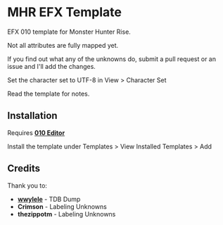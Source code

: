 # MHR EFX Template
EFX 010 template for Monster Hunter Rise.

Not all attributes are fully mapped yet. 

If you find out what any of the unknowns do, submit a pull request or an issue and I'll add the changes.

Set the character set to UTF-8 in View > Character Set

Read the template for notes. 

## Installation
Requires **[010 Editor](https://www.sweetscape.com/010editor/)**

Install the template under Templates > View Installed Templates > Add

## Credits

Thank you to:
* **[wwylele](https://github.com/wwylele)** - TDB Dump
* **Crimson** - Labeling Unknowns
* **thezippotm** - Labeling Unknowns
